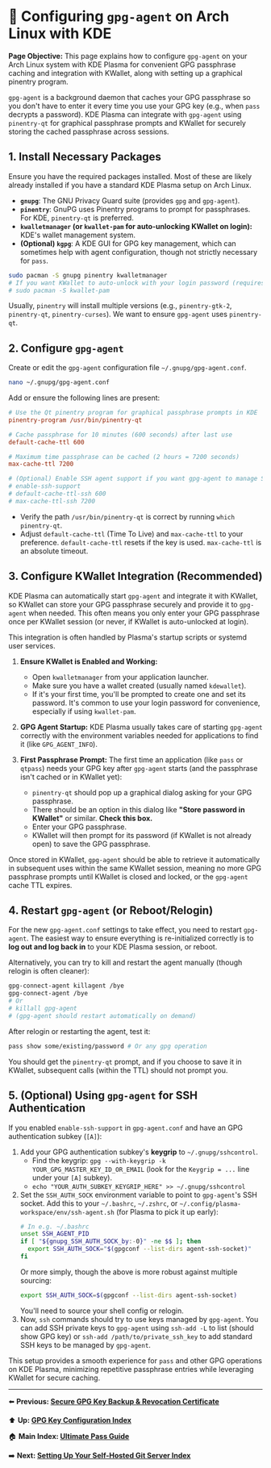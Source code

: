 # 🔑 Configuring `gpg-agent` on Arch Linux with KDE

**Page Objective:** This page explains how to configure `gpg-agent` on your Arch Linux system with KDE Plasma for convenient GPG passphrase caching and integration with KWallet, along with setting up a graphical pinentry program.

`gpg-agent` is a background daemon that caches your GPG passphrase so you don't have to enter it every time you use your GPG key (e.g., when `pass` decrypts a password). KDE Plasma can integrate with `gpg-agent` using `pinentry-qt` for graphical passphrase prompts and KWallet for securely storing the cached passphrase across sessions.

## 1. Install Necessary Packages

Ensure you have the required packages installed. Most of these are likely already installed if you have a standard KDE Plasma setup on Arch Linux.

*   **`gnupg`**: The GNU Privacy Guard suite (provides `gpg` and `gpg-agent`).
*   **`pinentry`**: GnuPG uses Pinentry programs to prompt for passphrases. For KDE, `pinentry-qt` is preferred.
*   **`kwalletmanager` (or `kwallet-pam` for auto-unlocking KWallet on login):** KDE's wallet management system.
*   **(Optional) `kgpg`**: A KDE GUI for GPG key management, which can sometimes help with agent configuration, though not strictly necessary for `pass`.

```bash
sudo pacman -S gnupg pinentry kwalletmanager
# If you want KWallet to auto-unlock with your login password (requires configuration):
# sudo pacman -S kwallet-pam
```
Usually, `pinentry` will install multiple versions (e.g., `pinentry-gtk-2`, `pinentry-qt`, `pinentry-curses`). We want to ensure `gpg-agent` uses `pinentry-qt`.

## 2. Configure `gpg-agent`

Create or edit the `gpg-agent` configuration file `~/.gnupg/gpg-agent.conf`.
```bash
nano ~/.gnupg/gpg-agent.conf
```
Add or ensure the following lines are present:
```ini
# Use the Qt pinentry program for graphical passphrase prompts in KDE
pinentry-program /usr/bin/pinentry-qt

# Cache passphrase for 10 minutes (600 seconds) after last use
default-cache-ttl 600

# Maximum time passphrase can be cached (2 hours = 7200 seconds)
max-cache-ttl 7200

# (Optional) Enable SSH agent support if you want gpg-agent to manage SSH keys too
# enable-ssh-support
# default-cache-ttl-ssh 600
# max-cache-ttl-ssh 7200
```
*   Verify the path `/usr/bin/pinentry-qt` is correct by running `which pinentry-qt`.
*   Adjust `default-cache-ttl` (Time To Live) and `max-cache-ttl` to your preference. `default-cache-ttl` resets if the key is used. `max-cache-ttl` is an absolute timeout.

## 3. Configure KWallet Integration (Recommended)

KDE Plasma can automatically start `gpg-agent` and integrate it with KWallet, so KWallet can store your GPG passphrase securely and provide it to `gpg-agent` when needed. This often means you only enter your GPG passphrase once per KWallet session (or never, if KWallet is auto-unlocked at login).

This integration is often handled by Plasma's startup scripts or systemd user services.

1.  **Ensure KWallet is Enabled and Working:**
    *   Open `kwalletmanager` from your application launcher.
    *   Make sure you have a wallet created (usually named `kdewallet`).
    *   If it's your first time, you'll be prompted to create one and set its password. It's common to use your login password for convenience, especially if using `kwallet-pam`.

2.  **GPG Agent Startup:**
    KDE Plasma usually takes care of starting `gpg-agent` correctly with the environment variables needed for applications to find it (like `GPG_AGENT_INFO`).

3.  **First Passphrase Prompt:**
    The first time an application (like `pass` or `qtpass`) needs your GPG key after `gpg-agent` starts (and the passphrase isn't cached or in KWallet yet):
    *   `pinentry-qt` should pop up a graphical dialog asking for your GPG passphrase.
    *   There should be an option in this dialog like **"Store password in KWallet"** or similar. **Check this box.**
    *   Enter your GPG passphrase.
    *   KWallet will then prompt for its password (if KWallet is not already open) to save the GPG passphrase.

Once stored in KWallet, `gpg-agent` should be able to retrieve it automatically in subsequent uses within the same KWallet session, meaning no more GPG passphrase prompts until KWallet is closed and locked, or the `gpg-agent` cache TTL expires.

## 4. Restart `gpg-agent` (or Reboot/Relogin)

For the new `gpg-agent.conf` settings to take effect, you need to restart `gpg-agent`. The easiest way to ensure everything is re-initialized correctly is to **log out and log back in** to your KDE Plasma session, or reboot.

Alternatively, you can try to kill and restart the agent manually (though relogin is often cleaner):
```bash
gpg-connect-agent killagent /bye
gpg-connect-agent /bye
# Or
# killall gpg-agent
# (gpg-agent should restart automatically on demand)
```
After relogin or restarting the agent, test it:
```bash
pass show some/existing/password # Or any gpg operation
```
You should get the `pinentry-qt` prompt, and if you choose to save it in KWallet, subsequent calls (within the TTL) should not prompt you.

## 5. (Optional) Using `gpg-agent` for SSH Authentication

If you enabled `enable-ssh-support` in `gpg-agent.conf` and have an GPG authentication subkey (`[A]`):
1.  Add your GPG authentication subkey's **keygrip** to `~/.gnupg/sshcontrol`.
    *   Find the keygrip: `gpg --with-keygrip -k YOUR_GPG_MASTER_KEY_ID_OR_EMAIL` (look for the `Keygrip = ...` line under your `[A]` subkey).
    *   `echo "YOUR_AUTH_SUBKEY_KEYGRIP_HERE" >> ~/.gnupg/sshcontrol`
2.  Set the `SSH_AUTH_SOCK` environment variable to point to `gpg-agent`'s SSH socket. Add this to your `~/.bashrc`, `~/.zshrc`, or `~/.config/plasma-workspace/env/ssh-agent.sh` (for Plasma to pick it up early):
    ```bash
    # In e.g. ~/.bashrc
    unset SSH_AGENT_PID
    if [ "${gnupg_SSH_AUTH_SOCK_by:-0}" -ne $$ ]; then
      export SSH_AUTH_SOCK="$(gpgconf --list-dirs agent-ssh-socket)"
    fi
    ```
    Or more simply, though the above is more robust against multiple sourcing:
    ```bash
    export SSH_AUTH_SOCK=$(gpgconf --list-dirs agent-ssh-socket)
    ```
    You'll need to source your shell config or relogin.
3.  Now, `ssh` commands should try to use keys managed by `gpg-agent`. You can add SSH private keys to `gpg-agent` using `ssh-add -L` to list (should show GPG key) or `ssh-add /path/to/private_ssh_key` to add standard SSH keys to be managed by `gpg-agent`.

This setup provides a smooth experience for `pass` and other GPG operations on KDE Plasma, minimizing repetitive passphrase entries while leveraging KWallet for secure caching.

---
⬅️ **Previous: [Secure GPG Key Backup & Revocation Certificate](./3.2_Backup_and_Revocation.md)**

⬆️ **Up: [GPG Key Configuration Index](./README.md)**

🏠 **Main Index: [Ultimate Pass Guide](../README.md)**

➡️ **Next: [Setting Up Your Self-Hosted Git Server Index](../04_Server_Git_Setup/README.md)**
